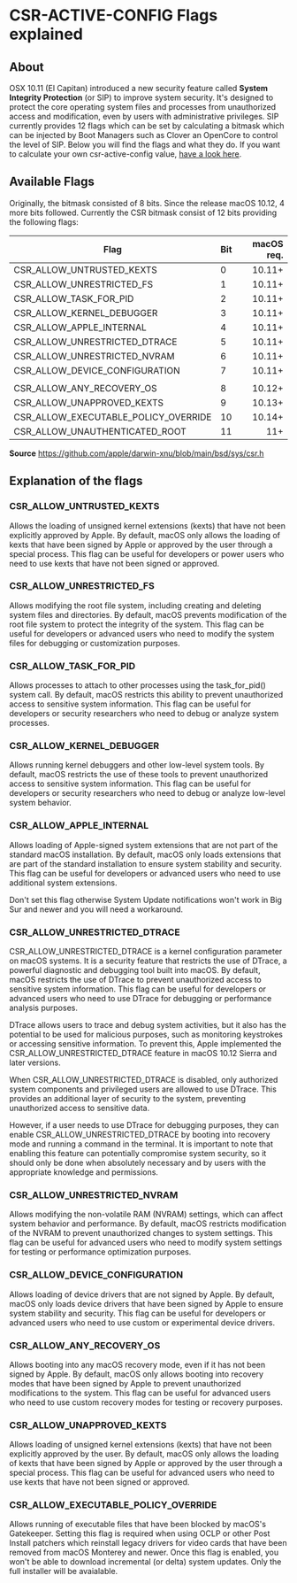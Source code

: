 # CSR-ACTIVE-CONFIG Flags explained

## About
OSX 10.11 (El Capitan) introduced a new security feature called **System Integrity Protection** (or SIP) to improve system security. It's designed to protect the core operating system files and processes from unauthorized access and modification, even by users with administrative privileges. SIP currently provides 12 flags which can be set by calculating a bitmask which can be injected by Boot Managers such as Clover an OpenCore to control the level of SIP. Below you will find the flags and what they do. If you want to calculate your own csr-active-config value, [have a look here](https://github.com/5T33Z0/OC-Little-Translated/tree/main/B_OC_Calculators).

## Available Flags
Originally, the bitmask consisted of 8 bits. Since the release macOS 10.12, 4 more bits followed. Currently the CSR bitmask consist of 12 bits providing the following flags:

Flag | Bit | macOS req.
-----|-----|------------:
CSR_ALLOW_UNTRUSTED_KEXTS            | 0 | 10.11+
CSR_ALLOW_UNRESTRICTED_FS            | 1 | 10.11+
CSR_ALLOW_TASK_FOR_PID               | 2 | 10.11+
CSR_ALLOW_KERNEL_DEBUGGER            | 3 | 10.11+
CSR_ALLOW_APPLE_INTERNAL             | 4 | 10.11+
CSR_ALLOW_UNRESTRICTED_DTRACE        | 5 | 10.11+
CSR_ALLOW_UNRESTRICTED_NVRAM         | 6 | 10.11+
CSR_ALLOW_DEVICE_CONFIGURATION       | 7 | 10.11+
||
CSR_ALLOW_ANY_RECOVERY_OS            | 8 | 10.12+
CSR_ALLOW_UNAPPROVED_KEXTS           | 9 | 10.13+
CSR_ALLOW_EXECUTABLE_POLICY_OVERRIDE | 10 | 10.14+
CSR_ALLOW_UNAUTHENTICATED_ROOT       | 11 | 11+

**Source** https://github.com/apple/darwin-xnu/blob/main/bsd/sys/csr.h

## Explanation of the flags

### CSR_ALLOW_UNTRUSTED_KEXTS
Allows the loading of unsigned kernel extensions (kexts) that have not been explicitly approved by Apple. By default, macOS only allows the loading of kexts that have been signed by Apple or approved by the user through a special process. This flag can be useful for developers or power users who need to use kexts that have not been signed or approved.

### CSR_ALLOW_UNRESTRICTED_FS
Allows modifying the root file system, including creating and deleting system files and directories. By default, macOS prevents modification of the root file system to protect the integrity of the system. This flag can be useful for developers or advanced users who need to modify the system files for debugging or customization purposes.

### CSR_ALLOW_TASK_FOR_PID
Allows processes to attach to other processes using the task_for_pid() system call. By default, macOS restricts this ability to prevent unauthorized access to sensitive system information. This flag can be useful for developers or security researchers who need to debug or analyze system processes.

### CSR_ALLOW_KERNEL_DEBUGGER
Allows running kernel debuggers and other low-level system tools. By default, macOS restricts the use of these tools to prevent unauthorized access to sensitive system information. This flag can be useful for developers or security researchers who need to debug or analyze low-level system behavior.

### CSR_ALLOW_APPLE_INTERNAL
Allows loading of Apple-signed system extensions that are not part of the standard macOS installation. By default, macOS only loads extensions that are part of the standard installation to ensure system stability and security. This flag can be useful for developers or advanced users who need to use additional system extensions.

Don't set this flag otherwise System Update notifications won't work in Big Sur and newer and you will need a workaround.

### CSR_ALLOW_UNRESTRICTED_DTRACE
CSR_ALLOW_UNRESTRICTED_DTRACE is a kernel configuration parameter on macOS systems. It is a security feature that restricts the use of DTrace, a powerful diagnostic and debugging tool built into macOS. By default, macOS restricts the use of DTrace to prevent unauthorized access to sensitive system information. This flag can be useful for developers or advanced users who need to use DTrace for debugging or performance analysis purposes.

DTrace allows users to trace and debug system activities, but it also has the potential to be used for malicious purposes, such as monitoring keystrokes or accessing sensitive information. To prevent this, Apple implemented the CSR_ALLOW_UNRESTRICTED_DTRACE feature in macOS 10.12 Sierra and later versions.

When CSR_ALLOW_UNRESTRICTED_DTRACE is disabled, only authorized system components and privileged users are allowed to use DTrace. This provides an additional layer of security to the system, preventing unauthorized access to sensitive data.

However, if a user needs to use DTrace for debugging purposes, they can enable CSR_ALLOW_UNRESTRICTED_DTRACE by booting into recovery mode and running a command in the terminal. It is important to note that enabling this feature can potentially compromise system security, so it should only be done when absolutely necessary and by users with the appropriate knowledge and permissions. 

### CSR_ALLOW_UNRESTRICTED_NVRAM
Allows modifying the non-volatile RAM (NVRAM) settings, which can affect system behavior and performance. By default, macOS restricts modification of the NVRAM to prevent unauthorized changes to system settings. This flag can be useful for advanced users who need to modify system settings for testing or performance optimization purposes.

### CSR_ALLOW_DEVICE_CONFIGURATION
Allows loading of device drivers that are not signed by Apple. By default, macOS only loads device drivers that have been signed by Apple to ensure system stability and security. This flag can be useful for developers or advanced users who need to use custom or experimental device drivers.

### CSR_ALLOW_ANY_RECOVERY_OS
Allows booting into any macOS recovery mode, even if it has not been signed by Apple. By default, macOS only allows booting into recovery modes that have been signed by Apple to prevent unauthorized modifications to the system. This flag can be useful for advanced users who need to use custom recovery modes for testing or recovery purposes.

### CSR_ALLOW_UNAPPROVED_KEXTS
Allows loading of unsigned kernel extensions (kexts) that have not been explicitly approved by the user. By default, macOS only allows the loading of kexts that have been signed by Apple or approved by the user through a special process. This flag can be useful for advanced users who need to use kexts that have not been signed or approved.

### CSR_ALLOW_EXECUTABLE_POLICY_OVERRIDE
Allows running of executable files that have been blocked by macOS's Gatekeeper. Setting this flag is required when using OCLP or other Post Install patchers which reinstall legacy drivers for video cards that have been removed from macOS Monterey and newer. Once this flag is enabled, you won't be able to download incremental (or delta) system updates. Only the full installer will be avaialable.
